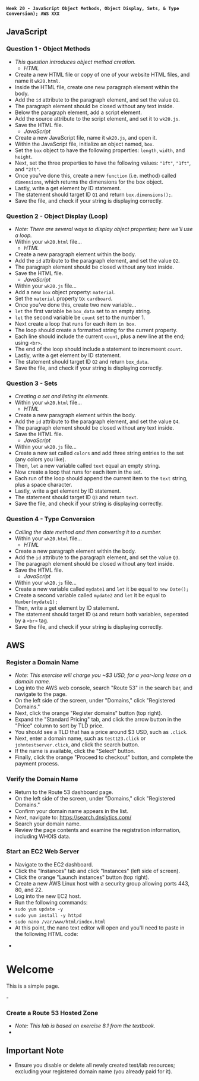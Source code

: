**`Week 20 - JavaScript Object Methods, Object Display, Sets, & Type Conversion); AWS XXX`**

## JavaScript

### Question 1 - Object Methods
- *This question introduces object method creation.*
  - *HTML*
- Create a new HTML file or copy of one of your website HTML files, and name it `wk20.html`.
- Inside the HTML file, create one new paragraph element within the body.
- Add the `id` attribute to the paragraph element, and set the value `Q1`.
- The paragraph element should be closed without any text inside.
- Below the paragraph element, add a script element.
- Add the source attribute to the script element, and set it to `wk20.js`.
- Save the HTML file.
  - *JavaScript*
- Create a new JavaScript file, name it `wk20.js`, and open it.
- Within the JavaScript file, initialize an object named, `box`.
- Set the `box` object to have the following properties: `length`, `width`, and `height`.
- Next, set the three properties to have the following values: `"1ft"`, `"1ft"`, and `"2ft"`.
- Once you've done this, create a new `function` (i.e. method) called `dimensions`, which returns the dimensions for the box object.
- Lastly, write a get element by ID statement.
- The statement should target ID `Q1` and return `box.dimensions();`.
- Save the file, and check if your string is displaying correctly.

### Question 2 - Object Display (Loop)
- *Note: There are several ways to display object properties; here we'll use a loop.*
- Within your `wk20.html` file...
  - *HTML*
- Create a new paragraph element within the body.
- Add the `id` attribute to the paragraph element, and set the value `Q2`.
- The paragraph element should be closed without any text inside.
- Save the HTML file.
  - *JavaScript*
- Within your `wk20.js` file...
- Add a new `box` object property: `material`.
- Set the `material` property to: `cardboard`.
- Once you've done this, create two new variable...
- `let` the first variable be `box_data` set to an empty string.
- `let` the second variable be `count` set to the number 1.
- Next create a loop that runs for each item `in box`.
- The loop should create a formatted string for the current property.
- Each line should include the current `count`, plus a new line at the end; using `<br>`.
- The end of the loop should include a statement to incremeent `count`.
- Lastly, write a get element by ID statement.
- The statement should target ID `Q2` and return `box_data`.
- Save the file, and check if your string is displaying correctly.

### Question 3 - Sets
- *Creating a set and listing its elements.*
- Within your `wk20.html` file...
  - *HTML*
- Create a new paragraph element within the body.
- Add the `id` attribute to the paragraph element, and set the value `Q4`.
- The paragraph element should be closed without any text inside.
- Save the HTML file.
  - *JavaScript*
- Within your `wk20.js` file...
- Create a new set called `colors` and add three string entries to the set (any colors you like).
- Then, `let` a new variable called `text` equal an empty string.
- Now create a loop that runs for each item in the set.
- Each run of the loop should append the current item to the `text` string, plus a space character.
- Lastly, write a get element by ID statement.
- The statement should target ID `Q3` and return `text`.
- Save the file, and check if your string is displaying correctly.

### Question 4 - Type Conversion
- *Calling the date method and then converting it to a number.*
- Within your `wk20.html` file...
  - *HTML*
- Create a new paragraph element within the body.
- Add the `id` attribute to the paragraph element, and set the value `Q3`.
- The paragraph element should be closed without any text inside.
- Save the HTML file.
  - *JavaScript*
- Within your `wk20.js` file...
- Create a new variable called `mydate1` and `let` it be equal to `new Date();`
- Create a second variable called `mydate2` and `let` it be equal to `Number(mydate1);`
- Then, write a get element by ID statement.
- The statement should target ID `Q4` and return both variables, seperated by a `<br>` tag.
- Save the file, and check if your string is displaying correctly.

## AWS

### Register a Domain Name
- *Note: This exercise will charge you ~$3 USD, for a year-long lease on a domain name.*
- Log into the AWS web console, search "Route 53" in the search bar, and navigate to the page.
- On the left side of the screen, under "Domains," click "Registered Domains."
- Next, click the orange "Register domains" button (top right).
- Expand the "Standard Pricing" tab, and click the arrow button in the "Price" column to sort by TLD price.
- You should see a TLD that has a price around $3 USD, such as `.click`.
- Next, enter a domain name, such as `test123.click` or `johntestserver.click`, and click the search button.
- If the name is available, click the "Select" button.
- Finally, click the orange "Proceed to checkout" button, and complete the payment process.

### Verify the Domain Name
- Return to the Route 53 dashboard page.
- On the left side of the screen, under "Domains," click "Registered Domains."
- Confirm your domain name appears in the list.
- Next, navigate to: https://search.dnslytics.com/
- Search your domain name.
- Review the page contents and examine the registration information, including WHOIS data.

### Start an EC2 Web Server
- Navigate to the EC2 dashboard.
- Click the "Instances" tab and click "Instances" (left side of screen).
- Click the orange "Launch instances" button (top right).
- Create a new AWS Linux host with a security group allowing ports 443, 80, and 22.
- Log into the new EC2 host.
- Run the following commands:
- `sudo yum update -y`
- `sudo yum install -y httpd`
- `sudo nano /var/www/html/index.html`
- At this point, the nano text editor will open and you'll need to paste in the following HTML code:
- ```
<!DOCTYPE html>
<html lang="en">
<head>
    <title>My Website</title>
</head>
<body>
    <h1>Welcome</h1>
    <p>This is a simple page.</p>
</body>
</html>
- 

### Create a Route 53 Hosted Zone
- *Note: This lab is based on exercise 8.1 from the textbook.*
- 



## Important Note
- Ensure you disable or delete all newly created test/lab resources; excluding your registered domain name (you already paid for it).
